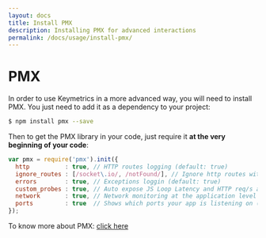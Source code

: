 ```yaml
---
layout: docs
title: Install PMX
description: Installing PMX for advanced interactions
permalink: /docs/usage/install-pmx/
---
```


# PMX

In order to use Keymetrics in a more advanced way, you will need to install PMX. You just need to add it as a dependency to your project:

```bash
$ npm install pmx --save
```

Then to get the PMX library in your code, just require it **at the very beginning of your code**:

```javascript
var pmx = require('pmx').init({
  http          : true, // HTTP routes logging (default: true)
  ignore_routes : [/socket\.io/, /notFound/], // Ignore http routes with this pattern (Default: [])
  errors        : true, // Exceptions loggin (default: true)
  custom_probes : true, // Auto expose JS Loop Latency and HTTP req/s as custom metrics
  network       : true, // Network monitoring at the application level
  ports         : true  // Shows which ports your app is listening on (default: false)
});
```

To know more about PMX: [click here](/docs/usage/install-pmx)
